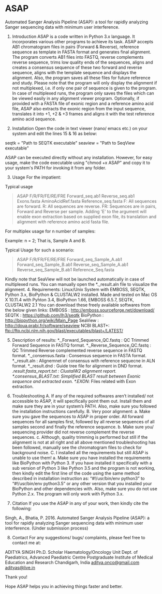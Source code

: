 # ASAP
Automated Sanger Analysis Pipeline (ASAP): a tool for rapidly analyzing Sanger sequencing data with minimum user interference.
1.	Introduction
ASAP is a code written in Python 3.x language. It incorporates various other programs to achieve its task. ASAP accepts AB1 chromatogram files in pairs (Forward & Reverse), reference sequence as template in FASTA format and generates final alignment. The program converts AB1 files into FASTQ, reverse complements reverse sequence, trims low quality ends of the sequences, aligns and creates a consensus sequence of these two forward and reverse sequence, aligns with the template sequence and displays the alignment. Also, the program saves all these files for future reference and study. Please note that the program will only display the alignment if not multiplexed, i.e. if only one pair of sequence is given to the program. In case of multiplexed runs, the program only saves the files which can be viewed easily in any alignment viewer program. Optionally, if provided with a FASTA file of exonic region and a reference amino acid file, ASAP also extracts the exonic region from the input sequence, translates it into +1, +2 & +3 frames and aligns it with the test reference amino acid sequence.

2.	Installation
Open the code in text viewer (nano/ emacs etc.) on your system and edit the lines 15 & 16 as below:

seqtk = "Path to SEQTK executable"
seaview = "Path to SeqView executable"
 
ASAP can be executed directly without any installation. However, for easy usage, make the code executable using "chmod +x ASAP" and copy it to your system's PATH for invoking it from any folder.

3.	Usage
For the impatient:

Typical usage

> ASAP F/R/FR/FE/RE/FRE Forward_seq.ab1 Reverse_seq.ab1 Exons.fasta AminoAcidRef.fasta Reference_seq.fasta
F: All sequences are forward.
R: All sequences are reverse.
FR: Sequences are in pairs, Forward and Reverse per sample.
Adding 'E' to the argument will enable exon extraction based on supplied exon file, its translation and alignment with reference amino acid fasta file.

For multiplex usage for n number of samples:

Example:
n = 2; That is, Sample A and B.

Typical Usage for such a scenario:

> ASAP F/R/FR/FE/RE/FRE Forward_seq_Sample_A.ab1 Forward_seq_Sample_B.ab1 Reverse_seq_Sample_A.ab1 Reverse_seq_Sample_B.ab1 Reference_Seq.fasta

Kindly note that SeaView will not be launched automatically in case of multiplexed runs. You can manually open the *._result.aln file to visualize the alignment.
4.	Requirements:
Linux/Unix System with EMBOSS, SEQTK, Python 3.x, BioPython & CLUSTALW2 installed.
Made and tested on Mac OS X 10.11.4 with Pyhton 3.4, BioPython 1.66, EMBOSS 6.5.7, SEQTK, CLUSTALW2 2.1
You can download these freely available softwares from the below given links:
EMBOSS : http://emboss.sourceforge.net/download/
SEQTK : https://github.com/lh3/seqtk
BioPython : http://biopython.org/wiki/Main_Page
SeaView : http://doua.prabi.fr/software/seaview
NCBI BLAST+:  ftp://ftp.ncbi.nlm.nih.gov/blast/executables/blast+/LATEST/  

5.	Description of results:
*._Forward_Sequence_QC.fastq : QC Trimmed Forward Sequence in FASTQ format.
*._Reverse_Sequence_QC.fastq : QC Trimmed Reverse complemented reverse sequence in FASTQ format.
*._consensus.fasta : Consensus sequence in FASTA format.
*._result.aln : Alignemnet of consensus with reference sequecne in ALN format.
*._result.dnd : Guide tree file for alignment in DND format.
*._result.fasta_report.txt : ClustalW2 alignment report.
*.consensus_BLAST.txt: Simplified BLAST result between Exonic sequence and extracted exon.
*.EXON_*: Files related with Exon extraction.

6.	Troubleshooting
A.	If any of the required softwares aren’t installed/ not accessible to ASAP, it will specifically point them out. Install them and make sure they are in your system’s PATH. Also, make sure you followed the installation instructions carefully.
B.	Very poor alignment:
a.	Make sure you gave the sequences to ASAP in proper order. All forward sequences for all samples first, followed by all reverse sequences of all samples second and finally the reference sequence.
b.	Make sure you/ sequencing provider did not reverse complement the reverse sequences.
c.	Although, quality trimming is performed but still if the alignment is not at all right and all above mentioned troubleshooting has been followed, manually see the chromatogram files to check for background noise.
C.	I installed all the requirements but still ASAP is unable to use them!
a.	Make sure you have installed the requirements like BioPython with Python 3. If you have installed it specifically with a sub version of Python 3 like Python 3.5 and the program is not working, then kindly edit the first line of the code using the same method described in installation instruction as:
“#!/usr/bin/env python3” to “#!/usr/bin/env python3.5” or any other version that you installed your BioPython and other dependencies with.
Also, make sure you do not use Python 2.x. The program will only work with Python 3.x.
7.	Citation
If you use the ASAP in any of your work, then kindly cite the following:

Singh, A., Bhatia, P. 2016. Automated Sanger Analysis Pipeline (ASAP): a tool for rapidly analyzing Sanger sequencing data with minimum user interference. (Under submission process)

8.	Contact
For any suggestions/ bugs/ complaints, please feel free to contact me at:

ADITYA SINGH
Ph.D. Scholar
Haematology/Oncology Unit
Dept. of Paediatrics, Advanced Paediatric Centre
Postgraduate Institute of Medical Education and Research
Chandigarh, India
aditya.onco@gmail.com
adityas@live.in


Thank you!

Hope ASAP helps you in achieving things faster and better.
